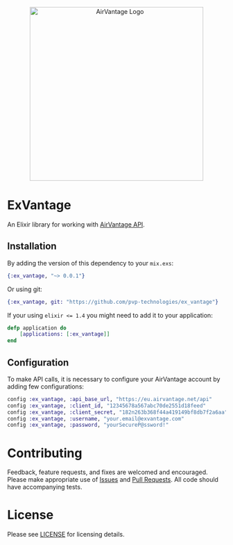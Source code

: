 <p align="center">
	<a href="https://doc.airvantage.net/av">
		<img alt="AirVantage Logo" width="400" src="https://user-images.githubusercontent.com/112219/71285004-1e2faf80-2332-11ea-816b-ba6b87319eab.png">
	</a>
</p>

# ExVantage

An Elixir library for working with [AirVantage API](https://doc.airvantage.net/av).

## Installation

By adding the version of this dependency to your `mix.exs`:

```ex
{:ex_vantage, "~> 0.0.1"}
```
Or using git:

```ex
{:ex_vantage, git: "https://github.com/pvp-technologies/ex_vantage"}
```
If your using `elixir <= 1.4` you might need to add it to your application:

```ex
defp application do
	[applications: [:ex_vantage]]
end
```

## Configuration

To make API calls, it is necessary to configure your AirVantage account by adding few configurations:

```ex
config :ex_vantage, :api_base_url, "https://eu.airvantage.net/api"
config :ex_vantage, :client_id, "12345678a567abc70de2551d18feed"
config :ex_vantage, :client_secret, "182n263b368f44a419149bf8db7f2a6aa"
config :ex_vantage, :username, "your.email@exvantage.com"
config :ex_vantage, :password, "yourSecureP@ssword!"
```

# Contributing

Feedback, feature requests, and fixes are welcomed and encouraged. Please make appropriate use of [Issues](https://github.com/pvp-technologies/ex_vantage/issues) and [Pull Requests](https://github.com/pvp-technologies/ex_vantage/pulls). All code should have accompanying tests.

# License

Please see [LICENSE](LICENSE) for licensing details.
